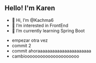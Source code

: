 ## Hello! I'm Karen

- 👋 Hi, I’m @Kachma6
- 👀 I’m interested in FrontEnd 
- 🌱 I’m currently learning Spring Boot
  
<!---
Kachma6/Kachma6 is a ✨ special ✨ repository because its `README.md` (this file) appears on your GitHub profile.
You can click the Preview link to take a look at your changes.
--->
- empezar otra vez
- commit 2
- commit ahoraaaaaaaaaaaaaaaaaaaaaa
- cambiooooooooooooooooooooo
